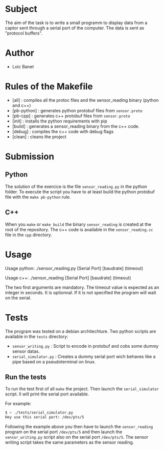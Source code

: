 # Subject

The aim of the task is to write a small programm to display data from a captor
sent through a serial port of the computer. The data is sent as
"protocol buffers".

# Author

* Loic Banet

# Rules of the Makefile

* [all] : compiles all the protoc files and the sensor\_reading binary
        (python and c++)
* [pb-python] : generates python protobuf files from ``sensor.proto``
* [pb-cpp] : generates c++ protobuf files from ``sensor.proto``
* [init] : installs the python requirements with pip
* [build] : generates a sensor\_reading binary from the c++ code.
* [debug] : compiles the c++ code with debug flags
* [clean] : cleans the project

# Submission

## Python

The solution of the exercice is the file ``sensor_reading.py``
in the python folder. To execute the script you have to at least build
the python protobuf file with the ``make pb-python`` rule.

## C++

When you ``make`` or ``make build`` the binary ``sensor_reading`` is created
at the root of the repository. The c++ code is available in the
``sensor_reading.cc`` file in the ``cpp`` directory.

# Usage

Usage python:
    ./sensor_reading.py [Serial Port] [baudrate] (timeout)

Usage c++:
    ./sensor_reading [Serial Port] [baudrate] (timeout)

The two first arguments are mandatory.
The timeout value is expected as an integer in seconds. It is optionnal.
If it is not specified the program will wait on the serial.

# Tests

The program was tested on a debian architechture. Two python scripts are
available in the ``tests`` directory:
* ``sensor_writing.py`` : Script to encode in protobuf and cobs
    some dummy sensor datas.
* ``serial_simulator.py`` : Creates a dummy serial port wich behaves
like a pipe based on a pseudoterminal on linux.

## Run the tests

To run the test first of all ``make`` the project. Then launch the
``serial_simulator`` script. Il will print the serial port available.

For example:
```bash
$ > ./tests/serial_simulator.py
Hey use this serial port: /dev/pts/5
```

Following the example above you then have to launch the ``sensor_reading``
program on the serial port ``/dev/pts/5`` and then launch the
``sensor_writing.py`` script also on the serial port ``/dev/pts/5``.
The sensor writing script takes the same parameters as the sensor reading.

